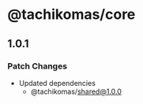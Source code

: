# @tachikomas/core

## 1.0.1

### Patch Changes

- Updated dependencies
  - @tachikomas/shared@1.0.0
